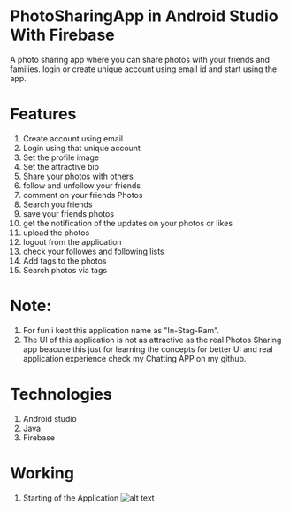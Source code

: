 # PhotoSharingApp in Android Studio With Firebase
A photo sharing app where you can share photos with your friends and families. login or create unique account using email id and start using the app.
# Features
1. Create account using email 
2. Login using that unique account
3. Set the profile image
4. Set the attractive bio
5. Share your photos with others
6. follow and unfollow your friends
7. comment on your friends Photos
8. Search you friends
9. save your friends photos
10. get the notification of the updates on your photos or likes
11. upload the photos
12. logout from the application
13. check your followes and following lists
14. Add tags to the photos
15. Search photos via tags

# Note:
1. For fun i kept this application name as "In-Stag-Ram". 
2. The UI of this application is not as attractive as the real Photos Sharing app beacuse this just for learning the concepts for better UI and real 
application experience check my Chatting APP on my github.

# Technologies
1. Android studio
2. Java
3. Firebase

# Working
1. Starting of the Application
![alt text](http://url/to/img.png)
